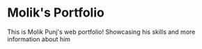 # Molik's Portfolio
This is Molik Punj's web portfolio! Showcasing his skills and more information about him
